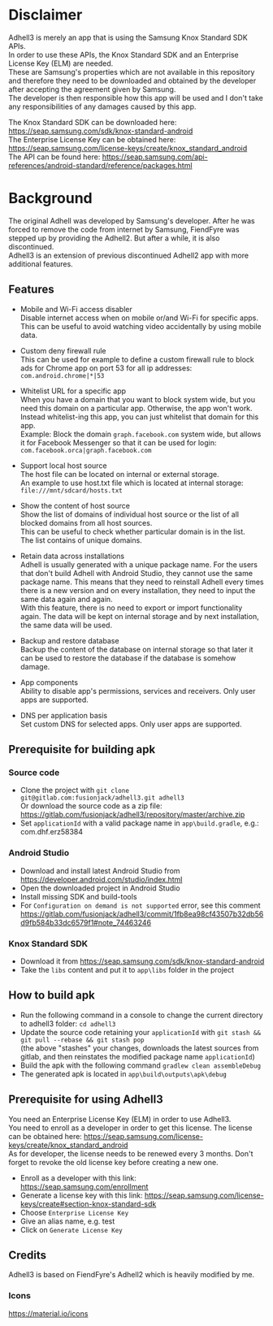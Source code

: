 # Disclaimer
Adhell3 is merely an app that is using the Samsung Knox Standard SDK APIs. <br/>
In order to use these APIs, the Knox Standard SDK and an Enterprise License Key (ELM) are needed. <br/>
These are Samsung's properties which are not available in this repository and therefore they need to be downloaded and obtained by the developer after accepting the agreement given by Samsung. <br/>
The developer is then responsible how this app will be used and I don't take any responsibilities of any damages caused by this app. <br/>

The Knox Standard SDK can be downloaded here: https://seap.samsung.com/sdk/knox-standard-android <br/>
The Enterprise License Key can be obtained here: https://seap.samsung.com/license-keys/create/knox_standard_android <br/>
The API can be found here: https://seap.samsung.com/api-references/android-standard/reference/packages.html


# Background
The original Adhell was developed by Samsung's developer. After he was forced to remove the code from internet by Samsung, FiendFyre was stepped up by providing the Adhell2. But after a while, it is also discontinued.<br/>
Adhell3 is an extension of previous discontinued Adhell2 app with more additional features.


## Features
- Mobile and Wi-Fi access disabler<br/>
Disable internet access when on mobile or/and Wi-Fi for specific apps. This can be useful to avoid watching video accidentally by using mobile data.

- Custom deny firewall rule<br/>
This can be used for example to define a custom firewall rule to block ads for Chrome app on port 53 for all ip addresses:<br/>
    `com.android.chrome|*|53`

- Whitelist URL for a specific app<br/>
When you have a domain that you want to block system wide, but you need this domain on a particular app. Otherwise, the app won't work.<br/>
Instead whitelist-ing this app, you can just whitelist that domain for this app.<br/>
Example: Block the domain `graph.facebook.com` system wide, but allows it for Facebook Messenger so that it can be used for login:<br/>
    `com.facebook.orca|graph.facebook.com`

- Support local host source<br/>
The host file can be located on internal or external storage.<br/>
An example to use host.txt file which is located at internal storage:<br/>
    `file:///mnt/sdcard/hosts.txt`

- Show the content of host source<br/>
Show the list of domains of individual host source or the list of all blocked domains from all host sources.<br/>
This can be useful to check whether particular domain is in the list.<br/>
The list contains of unique domains.

- Retain data across installations<br/>
Adhell is usually generated with a unique package name. For the users that don't build Adhell with Android Studio, they cannot use the same package name. This means that they need to reinstall Adhell every times there is a new version and on every installation, they need to input the same data again and again. <br/>
With this feature, there is no need to export or import functionality again. The data will be kept on internal storage and by next installation, the same data will be used.

- Backup and restore database<br/>
Backup the content of the database on internal storage so that later it can be used to restore the database if the database is somehow damage.

- App components<br/>
Ability to disable app's permissions, services and receivers. Only user apps are supported.

- DNS per application basis<br/>
Set custom DNS for selected apps. Only user apps are supported.

## Prerequisite for building apk
### Source code
- Clone the project with `git clone git@gitlab.com:fusionjack/adhell3.git adhell3`<br/>
  Or download the source code as a zip file: https://gitlab.com/fusionjack/adhell3/repository/master/archive.zip <br/>
- Set `applicationId` with a valid package name in `app\build.gradle`, e.g.: com.dhf.erz58384

### Android Studio
- Download and install latest Android Studio from https://developer.android.com/studio/index.html
- Open the downloaded project in Android Studio
- Install missing SDK and build-tools
- For `Configuration on demand is not supported` error, see this comment https://gitlab.com/fusionjack/adhell3/commit/1fb8ea98cf43507b32db56d9fb584b33dc6579f1#note_74463246

### Knox Standard SDK
- Download it from https://seap.samsung.com/sdk/knox-standard-android
- Take the `libs` content and put it to `app\libs` folder in the project

## How to build apk
- Run the following command in a console to change the current directory to adhell3 folder: `cd adhell3`
- Update the source code retaining your `applicationId` with `git stash && git pull --rebase && git stash pop`<br/>
  (the above "stashes" your changes, downloads the latest sources from gitlab, and then reinstates the modified package name `applicationId`)<br/>
- Build the apk with the following command `gradlew clean assembleDebug`
- The generated apk is located in `app\build\outputs\apk\debug`

## Prerequisite for using Adhell3
You need an Enterprise License Key (ELM) in order to use Adhell3.<br/>
You need to enroll as a developer in order to get this license. The license can be obtained here: https://seap.samsung.com/license-keys/create/knox_standard_android <br/>
As for developer, the license needs to be renewed every 3 months. Don't forget to revoke the old license key before creating a new one.
- Enroll as a developer with this link: https://seap.samsung.com/enrollment
- Generate a license key with this link: https://seap.samsung.com/license-keys/create#section-knox-standard-sdk
- Choose `Enterprise License Key`
- Give an alias name, e.g. test
- Click on `Generate License Key`


## Credits
Adhell3 is based on FiendFyre's Adhell2 which is heavily modified by me.<br/>
### Icons
https://material.io/icons